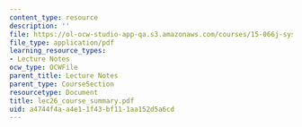 ```yaml
---
content_type: resource
description: ''
file: https://ol-ocw-studio-app-qa.s3.amazonaws.com/courses/15-066j-system-optimization-and-analysis-for-manufacturing-summer-2003/a4744f4aa4e11f43bf111aa152d5a6cd_lec26_course_summary.pdf
file_type: application/pdf
learning_resource_types:
- Lecture Notes
ocw_type: OCWFile
parent_title: Lecture Notes
parent_type: CourseSection
resourcetype: Document
title: lec26_course_summary.pdf
uid: a4744f4a-a4e1-1f43-bf11-1aa152d5a6cd
---
```

